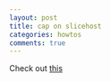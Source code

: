 ```yaml
---
layout: post
title: cap on slicehost
categories: howtos
comments: true
---
```


Check out [this](http://articles.slicehost.com/2008/1/18/capistrano-series-configuring-capistrano-1)

